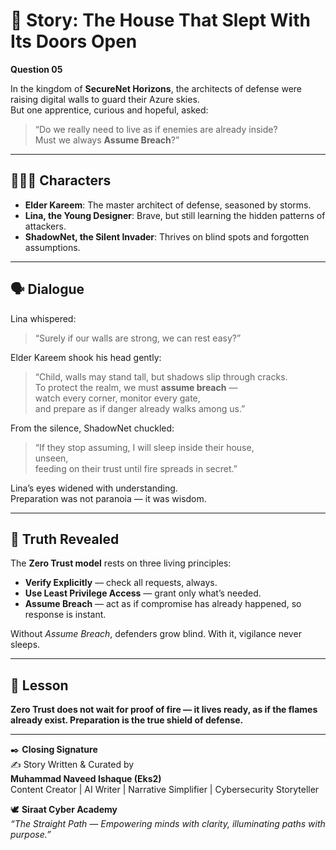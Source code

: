 # 📖 Story: The House That Slept With Its Doors Open  

**Question 05**

In the kingdom of **SecureNet Horizons**, the architects of defense were raising digital walls to guard their Azure skies.  
But one apprentice, curious and hopeful, asked:  

> “Do we really need to live as if enemies are already inside?  
> Must we always **Assume Breach**?”  

---

## 🧑‍🤝‍🧑 Characters  

- **Elder Kareem**: The master architect of defense, seasoned by storms.  
- **Lina, the Young Designer**: Brave, but still learning the hidden patterns of attackers.  
- **ShadowNet, the Silent Invader**: Thrives on blind spots and forgotten assumptions.  

---

## 🗣 Dialogue  

Lina whispered:  
> “Surely if our walls are strong, we can rest easy?”  

Elder Kareem shook his head gently:  
> “Child, walls may stand tall, but shadows slip through cracks.  
> To protect the realm, we must **assume breach** —  
> watch every corner, monitor every gate,  
> and prepare as if danger already walks among us.”  

From the silence, ShadowNet chuckled:  
> “If they stop assuming, I will sleep inside their house,  
> unseen,  
> feeding on their trust until fire spreads in secret.”  

Lina’s eyes widened with understanding.  
Preparation was not paranoia — it was wisdom.  

---

## 🌟 Truth Revealed  

The **Zero Trust model** rests on three living principles:  
- **Verify Explicitly** — check all requests, always.  
- **Use Least Privilege Access** — grant only what’s needed.  
- **Assume Breach** — act as if compromise has already happened, so response is instant.  

Without *Assume Breach*, defenders grow blind. With it, vigilance never sleeps.  

---

## 🌹 Lesson  

**Zero Trust does not wait for proof of fire — it lives ready, as if the flames already exist. Preparation is the true shield of defense.**  

---

✒️ **Closing Signature**  
✍️ Story Written & Curated by  
**Muhammad Naveed Ishaque (Eks2)**  
Content Creator | AI Writer | Narrative Simplifier | Cybersecurity Storyteller  

🕊️ **Siraat Cyber Academy**  
*“The Straight Path — Empowering minds with clarity, illuminating paths with purpose.”*  
